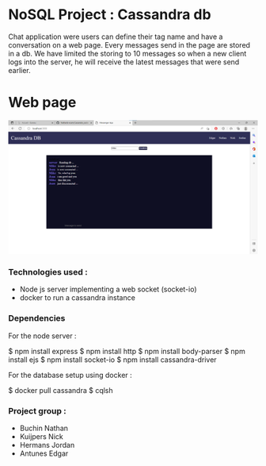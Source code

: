 # NoSQL Project : Cassandra db

Chat application were users can define their tag name and have a conversation on a web page. Every messages send in the page are stored in a db. We have limited the storing to 10 messages so when a new client logs into the server, he will receive the latest messages that were send earlier.

# Web page 

!["user-interface"](/public/images/nosql_project.png)

### Technologies used :

* Node js server implementing a web socket (socket-io)  
* docker to run a cassandra instance

### Dependencies

For the node server :


$ npm install express
$ npm install http
$ npm install body-parser
$ npm install ejs
$ npm install socket-io
$ npm install cassandra-driver


For the database setup using docker :

$ docker pull cassandra
$ cqlsh 


### Project group :

* Buchin Nathan
* Kuijpers Nick
* Hermans Jordan
* Antunes Edgar
